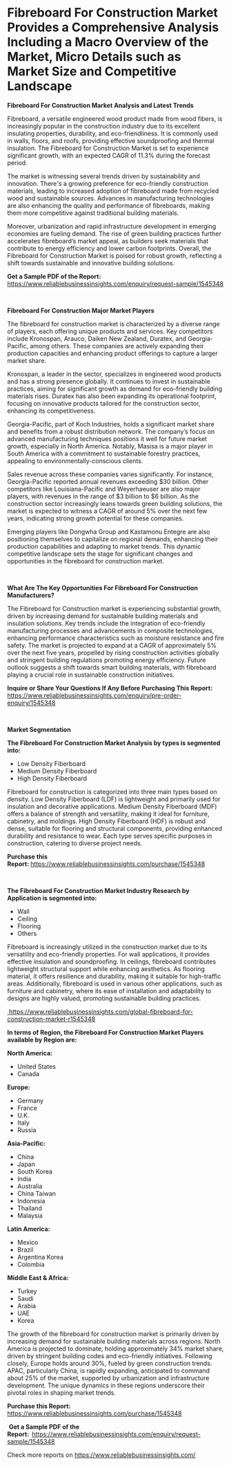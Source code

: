 <p><h1>Fibreboard For Construction Market Provides a Comprehensive Analysis Including a Macro Overview of the Market, Micro Details such as Market Size and Competitive Landscape</h1></p><p><strong>Fibreboard For Construction Market Analysis and Latest Trends</strong></p>
<p><p>Fibreboard, a versatile engineered wood product made from wood fibers, is increasingly popular in the construction industry due to its excellent insulating properties, durability, and eco-friendliness. It is commonly used in walls, floors, and roofs, providing effective soundproofing and thermal insulation. The Fibreboard for Construction Market is set to experience significant growth, with an expected CAGR of 11.3% during the forecast period.</p><p>The market is witnessing several trends driven by sustainability and innovation. There's a growing preference for eco-friendly construction materials, leading to increased adoption of fibreboard made from recycled wood and sustainable sources. Advances in manufacturing technologies are also enhancing the quality and performance of fibreboards, making them more competitive against traditional building materials. </p><p>Moreover, urbanization and rapid infrastructure development in emerging economies are fueling demand. The rise of green building practices further accelerates fibreboard’s market appeal, as builders seek materials that contribute to energy efficiency and lower carbon footprints. Overall, the Fibreboard for Construction Market is poised for robust growth, reflecting a shift towards sustainable and innovative building solutions.</p></p>
<p><strong>Get a Sample PDF of the Report:&nbsp;</strong> <a href="https://www.reliablebusinessinsights.com/enquiry/request-sample/1545348?utm_campaign=2274&utm_medium=2&utm_source=Github&utm_content=ia&utm_term=02042025&utm_id=fibreboard-for-construction">https://www.reliablebusinessinsights.com/enquiry/request-sample/1545348</a></p>
<p>&nbsp;</p>
<p><strong>Fibreboard For Construction Major Market Players</strong></p>
<p><p>The fibreboard for construction market is characterized by a diverse range of players, each offering unique products and services. Key competitors include Kronospan, Arauco, Daiken New Zealand, Duratex, and Georgia-Pacific, among others. These companies are actively expanding their production capacities and enhancing product offerings to capture a larger market share.</p><p>Kronospan, a leader in the sector, specializes in engineered wood products and has a strong presence globally. It continues to invest in sustainable practices, aiming for significant growth as demand for eco-friendly building materials rises. Duratex has also been expanding its operational footprint, focusing on innovative products tailored for the construction sector, enhancing its competitiveness.</p><p>Georgia-Pacific, part of Koch Industries, holds a significant market share and benefits from a robust distribution network. The company’s focus on advanced manufacturing techniques positions it well for future market growth, especially in North America. Notably, Masisa is a major player in South America with a commitment to sustainable forestry practices, appealing to environmentally-conscious clients.</p><p>Sales revenue across these companies varies significantly. For instance, Georgia-Pacific reported annual revenues exceeding $30 billion. Other competitors like Louisiana-Pacific and Weyerhaeuser are also major players, with revenues in the range of $3 billion to $6 billion. As the construction sector increasingly leans towards green building solutions, the market is expected to witness a CAGR of around 5% over the next few years, indicating strong growth potential for these companies.</p><p>Emerging players like Dongwha Group and Kastamonu Entegre are also positioning themselves to capitalize on regional demands, enhancing their production capabilities and adapting to market trends. This dynamic competitive landscape sets the stage for significant changes and opportunities in the fibreboard for construction market.</p></p>
<p>&nbsp;</p>
<p><strong>What Are The Key Opportunities For Fibreboard For Construction Manufacturers?</strong></p>
<p><p>The Fibreboard for Construction market is experiencing substantial growth, driven by increasing demand for sustainable building materials and insulation solutions. Key trends include the integration of eco-friendly manufacturing processes and advancements in composite technologies, enhancing performance characteristics such as moisture resistance and fire safety. The market is projected to expand at a CAGR of approximately 5% over the next five years, propelled by rising construction activities globally and stringent building regulations promoting energy efficiency. Future outlook suggests a shift towards smart building materials, with fibreboard playing a crucial role in sustainable construction initiatives.</p></p>
<p><strong>Inquire or Share Your Questions If Any Before Purchasing This Report:</strong> <a href="https://www.reliablebusinessinsights.com/enquiry/pre-order-enquiry/1545348?utm_campaign=2274&utm_medium=2&utm_source=Github&utm_content=ia&utm_term=02042025&utm_id=fibreboard-for-construction">https://www.reliablebusinessinsights.com/enquiry/pre-order-enquiry/1545348</a></p>
<p>&nbsp;</p>
<p><strong>Market Segmentation</strong></p>
<p><strong>The Fibreboard For Construction Market Analysis by types is segmented into:</strong></p>
<p><ul><li>Low Density Fiberboard</li><li>Medium Density Fiberboard</li><li>High Density Fiberboard</li></ul></p>
<p><p>Fibreboard for construction is categorized into three main types based on density. Low Density Fiberboard (LDF) is lightweight and primarily used for insulation and decorative applications. Medium Density Fiberboard (MDF) offers a balance of strength and versatility, making it ideal for furniture, cabinetry, and moldings. High Density Fiberboard (HDF) is robust and dense, suitable for flooring and structural components, providing enhanced durability and resistance to wear. Each type serves specific purposes in construction, catering to diverse project needs.</p></p>
<p><strong>Purchase this Report:&nbsp;</strong><a href="https://www.reliablebusinessinsights.com/purchase/1545348?utm_campaign=2274&utm_medium=2&utm_source=Github&utm_content=ia&utm_term=02042025&utm_id=fibreboard-for-construction">https://www.reliablebusinessinsights.com/purchase/1545348</a></p>
<p>&nbsp;</p>
<p><strong>The Fibreboard For Construction Market Industry Research by Application is segmented into:</strong></p>
<p><ul><li>Wall</li><li>Ceiling</li><li>Flooring</li><li>Others</li></ul></p>
<p><p>Fibreboard is increasingly utilized in the construction market due to its versatility and eco-friendly properties. For wall applications, it provides effective insulation and soundproofing. In ceilings, fibreboard contributes lightweight structural support while enhancing aesthetics. As flooring material, it offers resilience and durability, making it suitable for high-traffic areas. Additionally, fibreboard is used in various other applications, such as furniture and cabinetry, where its ease of installation and adaptability to designs are highly valued, promoting sustainable building practices.</p></p>
<p><a href="https://www.reliablebusinessinsights.com/global-fibreboard-for-construction-market-r1545348?utm_campaign=2274&utm_medium=2&utm_source=Github&utm_content=ia&utm_term=02042025&utm_id=fibreboard-for-construction">&nbsp;https://www.reliablebusinessinsights.com/global-fibreboard-for-construction-market-r1545348</a></p>
<p><strong>In terms of Region, the Fibreboard For Construction Market Players available by Region are:</strong></p>
<p>
    <p> <strong> North America: </strong>
        <ul>
            <li>United States</li>
            <li>Canada</li>
        </ul>
        </p> 
    <p> <strong> Europe: </strong>
        <ul>
            <li>Germany</li>
            <li>France</li>
            <li>U.K.</li>
            <li>Italy</li>
            <li>Russia</li>
        </ul>
        </p> 
    <p> <strong> Asia-Pacific: </strong>
        <ul>
            <li>China</li>
            <li>Japan</li>
            <li>South Korea</li>
            <li>India</li>
            <li>Australia</li>
            <li>China Taiwan</li>
            <li>Indonesia</li>
            <li>Thailand</li>
            <li>Malaysia</li>
        </ul>
        </p> 
    <p> <strong> Latin America: </strong>
        <ul>
            <li>Mexico</li>
            <li>Brazil</li>
            <li>Argentina Korea</li>
            <li>Colombia</li>
        </ul>
        </p> 
    <p> <strong> Middle East & Africa: </strong>
        <ul>
            <li>Turkey</li>
            <li>Saudi</li>
            <li>Arabia</li>
            <li>UAE</li>
            <li>Korea</li>
        </ul>
    </p>
    </p>
<p><p>The growth of the fibreboard for construction market is primarily driven by increasing demand for sustainable building materials across regions. North America is projected to dominate, holding approximately 34% market share, driven by stringent building codes and eco-friendly initiatives. Following closely, Europe holds around 30%, fueled by green construction trends. APAC, particularly China, is rapidly expanding, anticipated to command about 25% of the market, supported by urbanization and infrastructure development. The unique dynamics in these regions underscore their pivotal roles in shaping market trends.</p></p>
<p><strong>Purchase this Report: </strong><a href="https://www.reliablebusinessinsights.com/purchase/1545348?utm_campaign=2274&utm_medium=2&utm_source=Github&utm_content=ia&utm_term=02042025&utm_id=fibreboard-for-construction">https://www.reliablebusinessinsights.com/purchase/1545348</a></p>
<p>&nbsp;<strong>Get a Sample PDF of the Report:&nbsp;&nbsp;</strong><a href="https://www.reliablebusinessinsights.com/enquiry/request-sample/1545348?utm_campaign=2274&utm_medium=2&utm_source=Github&utm_content=ia&utm_term=02042025&utm_id=fibreboard-for-construction">https://www.reliablebusinessinsights.com/enquiry/request-sample/1545348</a></p>
<p><strong></strong></p>
<p>Check more reports on <a href="https://www.reliablebusinessinsights.com/?utm_campaign=2274&utm_medium=2&utm_source=Github&utm_content=ia&utm_term=02042025&utm_id=fibreboard-for-construction">https://www.reliablebusinessinsights.com/</a></p>